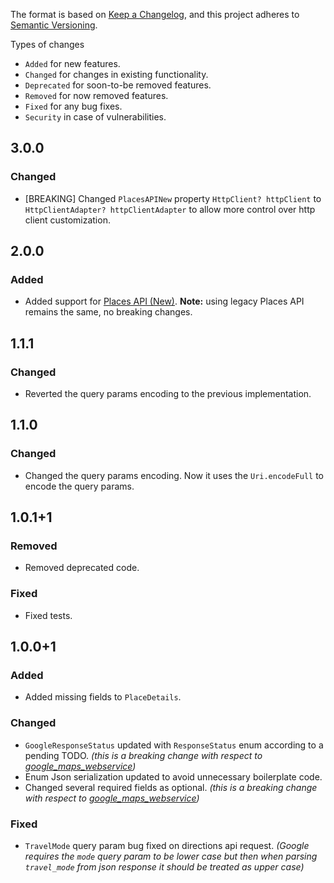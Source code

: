 The format is based on [Keep a Changelog](https://keepachangelog.com/en/1.0.0/),
and this project adheres to [Semantic Versioning](https://semver.org/spec/v2.0.0.html).

Types of changes
- `Added` for new features.
- `Changed` for changes in existing functionality.
- `Deprecated` for soon-to-be removed features.
- `Removed` for now removed features.
- `Fixed` for any bug fixes.
- `Security` in case of vulnerabilities.

## 3.0.0
### Changed
- [BREAKING] Changed `PlacesAPINew` property `HttpClient? httpClient` to `HttpClientAdapter? httpClientAdapter` to allow more control over http client customization. 

## 2.0.0
### Added
- Added support for [Places API (New)](https://developers.google.com/maps/documentation/places/web-service/op-overview). **Note:** using legacy Places API remains the same, no breaking changes.

## 1.1.1
### Changed
- Reverted the query params encoding to the previous implementation.

## 1.1.0
### Changed
- Changed the query params encoding. Now it uses the `Uri.encodeFull` to encode the query params.

## 1.0.1+1
### Removed
- Removed deprecated code.

### Fixed
- Fixed tests.

## 1.0.0+1
### Added
- Added missing fields to `PlaceDetails`.

### Changed
- `GoogleResponseStatus` updated with `ResponseStatus` enum according to a pending TODO. _(this is a breaking change with respect to [google_maps_webservice](https://pub.dev/packages/google_maps_webservice))_
- Enum Json serialization updated to avoid unnecessary boilerplate code.
- Changed several required fields as optional. _(this is a breaking change with respect to [google_maps_webservice](https://pub.dev/packages/google_maps_webservice))_

### Fixed
- `TravelMode` query param bug fixed on directions api request. _(Google requires the `mode` query param to be lower case but then when parsing `travel_mode` from json response it should be treated as upper case)_